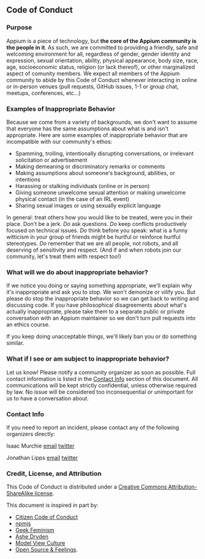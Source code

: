 ## Code of Conduct


### Purpose

Appium is a piece of technology, but **the core of the Appium community is the people in it**. As such, we are committed to providing a friendly, safe and welcoming environment for all, regardless of gender, gender identity and expression, sexual orientation, ability, physical appearance, body size, race, age, socioeconomic status, religion (or lack thereof), or other marginalized aspect of comunity members. We expect all members of the Appium community to abide by this Code of Conduct whenever interacting in online or in-person venues (pull requests, GitHub issues, 1-1 or group chat, meetups, conferences, etc...)


### Examples of Inappropriate Behavior

Because we come from a variety of backgrounds, we don't want to assume that everyone has the same assumptions about what is and isn't appropriate. Here are some examples of inappropriate behavior that are incompatible with our community's ethos:

* Spamming, trolling, intentionally disrupting conversations, or irrelevant solicitation or advertisement
* Making demeaning or discriminatory remarks or comments
* Making assumptions about someone's background, abilities, or intentions
* Harassing or stalking individuals (online or in person)
* Giving someone unwelcome sexual attention or making unwelcome physical contact (in the case of an IRL event)
* Sharing sexual images or using sexually explicit language

In general: treat others how you would like to be treated, were you in their place. Don't be a jerk. _Do_ ask questions. _Do_ keep conflicts productively focused on technical issues. _Do_ think before you speak: what is a funny witticism in your group of friends might be hurtful or reinforce hurtful stereotypes. _Do_ remember that we are all people, not robots, and all deserving of sensitivity and respect. (And if and when robots join our community, let's treat them with respect too!)


### What will we do about inappropriate behavior?

If we notice you doing or saying something appropriate, we'll explain why it's inappropriate and ask you to stop. We won't demonize or vilify you. But please do stop the inappropriate behavior so we can get back to writing and discussing code. If you have philosophical disagreements about what's actually inappropriate, please take them to a separate public or private conversation with an Appium maintainer so we don't turn pull requests into an ethics course.

If you keep doing unacceptable things, we'll likely ban you or do something similar.

### What if I see or am subject to inappropriate behavior?

Let us know! Please notify a community organizer as soon as possible. Full contact information is listed in the [Contact Info](#contact-info) section of this document. All communications will be kept strictly confidential, unless otherwise required by law. No issue will be considered too inconsequential or unimportant for us to have a conversation about.
### Contact Info

If you need to report an incident, please contact any of the following organizers directly:

Isaac Murchie [email](mailto:isaac@saucelabs.com) [twitter](https://twitter.com/imurchie)

Jonathan Lipps [email](mailto:jlipps@saucelabs.com) [twitter](https://twitter.com/jlipps)


### Credit, License, and Attribution

This Code of Conduct is distributed under a [Creative Commons Attribution-ShareAlike license](http://creativecommons.org/licenses/by-sa/3.0/).

This document is inspired in part by:
* [Citizen Code of Conduct](http://citizencodeofconduct.org/)
* [npmjs](https://www.npmjs.com/policies/conduct)
* [Geek Feminism](http://geekfeminism.wikia.com/wiki/Conference_anti-harassment/Policy)
* [Ashe Dryden](http://www.ashedryden.com/blog/codes-of-conduct-101-faq)
* [Model View Culture](https://modelviewculture.com/issues/events)
* [Open Source & Feelings](http://osfeels.com/conduct).
